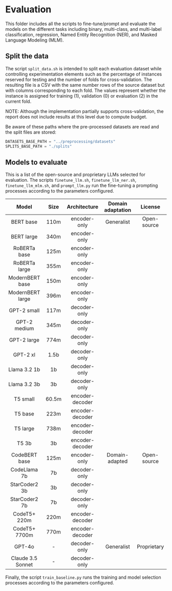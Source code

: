 # Evaluation

This folder includes all the scripts to fine-tune/prompt and evaluate the models on the different tasks including binary, multi-class, and multi-label classification, regression, Named Entity Recognition (NER), and Masked Language Modeling (MLM).

## Split the data

The script `split_data.sh` is intended to split each evaluation dataset while controlling experimentation elements such as the percentage of instances reserved for testing and the number of folds for cross-validation. The resulting file is a CSV with the same number rows of the source dataset but with columns corresponding to each fold. The values represent whether the instance is assigned for training (1), validation (0) or evaluation (2) in the current fold.

NOTE: Although the implementation partially supports cross-validation, the report does not include results at this level due to compute budget.

Be aware of these paths where the pre-processed datasets are read and the split files are stored:

```python
DATASETS_BASE_PATH = "../preprocessing/datasets"
SPLITS_BASE_PATH = "./splits"
```

## Models to evaluate

This is a list of the open-source and proprietary LLMs selected for evaluation. The scripts `finetune_llm.sh`, `finetune_llm_ner.sh`, `finetune_llm_mlm.sh`, and `prompt_llm.py` run the fine-tuning a prompting processes according to the parameters configured.

|     **Model**     | **Size** | **Architecture** | **Domain adaptation** | **License** |
|:-----------------:|:--------:|:----------------:|:---------------------:|:-----------:|
|     BERT base     |   110m   |   encoder-only   |       Generalist      | Open-source |
|     BERT large    |   340m   |   encoder-only   |                       |             |
|    RoBERTa base   |   125m   |   encoder-only   |                       |             |
|   RoBERTa large   |   355m   |   encoder-only   |                       |             |
|  ModernBERT base  |   150m   |   encoder-only   |                       |             |
|  ModernBERT large |   396m   |   encoder-only   |                       |             |
|    GPT-2 small    |   117m   |   decoder-only   |                       |             |
|    GPT-2 medium   |   345m   |   decoder-only   |                       |             |
|    GPT-2 large    |   774m   |   decoder-only   |                       |             |
|      GPT-2 xl     |   1.5b   |   decoder-only   |                       |             |
|    Llama 3.2 1b   |    1b    |   decoder-only   |                       |             |
|    Llama 3.2 3b   |    3b    |   decoder-only   |                       |             |
|      T5 small     |   60.5m  |  encoder-decoder |                       |             |
|      T5 base      |   223m   |  encoder-decoder |                       |             |
|      T5 large     |   738m   |  encoder-decoder |                       |             |
|       T5 3b       |    3b    |  encoder-decoder |                       |             |
|   CodeBERT base   |   125m   |   encoder-only   |     Domain-adapted    | Open-source |
|    CodeLlama 7b   |    7b    |   decoder-only   |                       |             |
|   StarCoder2 3b   |    3b    |   decoder-only   |                       |             |
|   StarCoder2 7b   |    7b    |   decoder-only   |                       |             |
|    CodeT5+ 220m   |   220m   |  encoder-decoder |                       |             |
|   CodeT5+ 7700m   |   770m   |  encoder-decoder |                       |             |
|       GPT-4o      |     -    |   decoder-only   |       Generalist      | Proprietary |
| Claude 3.5 Sonnet |     -    |   decoder-only   |                       |             |

Finally, the script `train_baseline.py` runs the training and model selection processes according to the parameters configured.
